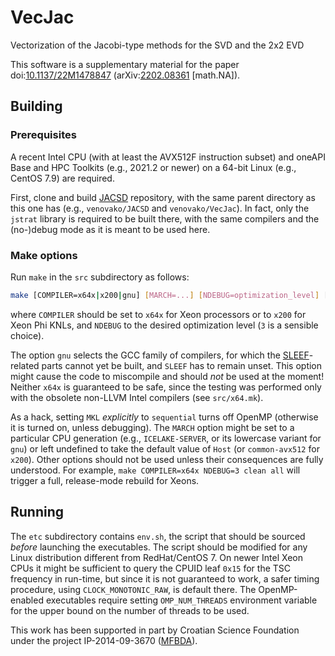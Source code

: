 # VecJac
Vectorization of the Jacobi-type methods for the SVD and the 2x2 EVD

This software is a supplementary material for the paper
doi:[10.1137/22M1478847](https://doi.org/10.1137/22M1478847 "Vectorization of a thread-parallel Jacobi singular value decomposition method")
(arXiv:[2202.08361](https://arxiv.org/abs/2202.08361 "Vectorization of a thread-parallel Jacobi singular value decomposition method") \[math.NA\]).

## Building

### Prerequisites

A recent Intel CPU (with at least the AVX512F instruction subset) and oneAPI Base and HPC Toolkits (e.g., 2021.2 or newer) on a 64-bit Linux (e.g., CentOS 7.9) are required.

First, clone and build [JACSD](https://github.com/venovako/JACSD) repository, with the same parent directory as this one has (e.g., ``venovako/JACSD`` and ``venovako/VecJac``).
In fact, only the ``jstrat`` library is required to be built there, with the same compilers and the (no-)debug mode as it is meant to be used here.

### Make options

Run ``make`` in the ``src`` subdirectory as follows:
```bash
make [COMPILER=x64x|x200|gnu] [MARCH=...] [NDEBUG=optimization_level] [ABI=ilp64|lp64] [FPU=precise|strict] [WP=q|l] [MKL=sequential|intel_thread] [SLEEF=/path/to/sleef] [CR_MATH=/path/to/core-math] [all|clean|help]
```
where ``COMPILER`` should be set to ``x64x`` for Xeon processors or to ``x200`` for Xeon Phi KNLs, and ``NDEBUG`` to the desired optimization level (``3`` is a sensible choice).

The option ``gnu`` selects the GCC family of compilers, for which the [SLEEF](https://sleef.org)-related parts cannot yet be built, and ``SLEEF`` has to remain unset.
This option might cause the code to miscompile and should *not* be used at the moment!
Neither ``x64x`` is guaranteed to be safe, since the testing was performed only with the obsolete non-LLVM Intel compilers (see ``src/x64.mk``).

As a hack, setting ``MKL`` *explicitly* to ``sequential`` turns off OpenMP (otherwise it is turned on, unless debugging).
The ``MARCH`` option might be set to a particular CPU generation (e.g., ``ICELAKE-SERVER``, or its lowercase variant for ``gnu``) or left undefined to take the default value of ``Host`` (or ``common-avx512`` for ``x200``).
Other options should not be used unless their consequences are fully understood.
For example, ``make COMPILER=x64x NDEBUG=3 clean all`` will trigger a full, release-mode rebuild for Xeons.

## Running

The ``etc`` subdirectory contains ``env.sh``, the script that should be sourced *before* launching the executables.
The script should be modified for any Linux distribution different from RedHat/CentOS 7.
On newer Intel Xeon CPUs it might be sufficient to query the CPUID leaf ``0x15`` for the TSC frequency in run-time, but since it is not guaranteed to work, a safer timing procedure, using ``CLOCK_MONOTONIC_RAW``, is default there.
The OpenMP-enabled executables require setting ``OMP_NUM_THREADS`` environment variable for the upper bound on the number of threads to be used.

This work has been supported in part by Croatian Science Foundation under the project IP-2014-09-3670 ([MFBDA](https://web.math.pmf.unizg.hr/mfbda/)).
